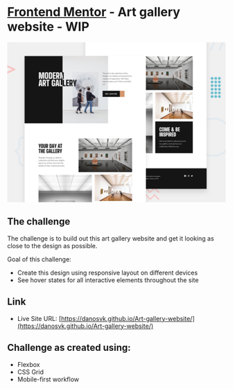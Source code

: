 # [Frontend Mentor](frontendmentor.io/) - Art gallery website - WIP 
![](./assets/screenshot.jpg)

## The challenge
The challenge is to build out this art gallery website and get it looking as close to the design as possible.

Goal of this challenge:

- Create this design using responsive layout on different devices
- See hover states for all interactive elements throughout the site

## Link

- Live Site URL: [https://danosvk.github.io/Art-gallery-website/](https://danosvk.github.io/Art-gallery-website/)

## Challenge as created using:

- Flexbox
- CSS Grid
- Mobile-first workflow
